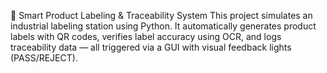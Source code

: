 🚀 Smart Product Labeling & Traceability System
This project simulates an industrial labeling station using Python. It automatically generates product labels with QR codes, verifies label accuracy using OCR, and logs traceability data — all triggered via a GUI with visual feedback lights (PASS/REJECT).